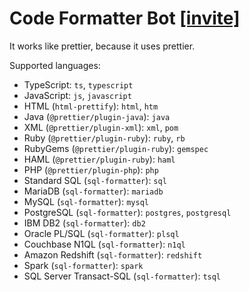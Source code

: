 # Code Formatter Bot [[invite]](https://discord.com/api/oauth2/authorize?client_id=829373234868781076&permissions=2048&scope=bot)
It works like prettier, because it uses prettier.

Supported languages:
- TypeScript: `ts`, `typescript`
- JavaScript: `js`, `javascript`
- HTML (`html-prettify`): `html`, `htm`
- Java (`@prettier/plugin-java`): `java`
- XML (`@prettier/plugin-xml`): `xml`, `pom`
- Ruby (`@prettier/plugin-ruby`): `ruby`, `rb`
- RubyGems (`@prettier/plugin-ruby`): `gemspec`
- HAML (`@prettier/plugin-ruby`): `haml`
- PHP (`@prettier/plugin-php`): `php`
- Standard SQL (`sql-formatter`): `sql`
- MariaDB (`sql-formatter`): `mariadb`
- MySQL (`sql-formatter`): `mysql`
- PostgreSQL (`sql-formatter`): `postgres`, `postgresql`
- IBM DB2 (`sql-formatter`): `db2`
- Oracle PL/SQL (`sql-formatter`): `plsql`
- Couchbase N1QL (`sql-formatter`): `n1ql`
- Amazon Redshift (`sql-formatter`): `redshift`
- Spark (`sql-formatter`): `spark`
- SQL Server Transact-SQL (`sql-formatter`): `tsql`
